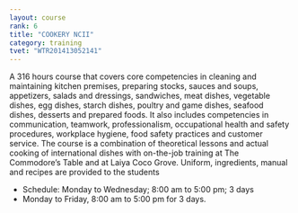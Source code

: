 ```yaml
---
layout: course
rank: 6
title: "COOKERY NCII"
category: training
tvet: "WTR201413052141"
---
```


A 316 hours course that covers core competencies in cleaning and maintaining kitchen premises, preparing stocks, sauces and soups, appetizers, salads and dressings, sandwiches, meat dishes, vegetable dishes, egg dishes, starch dishes, poultry and game dishes, seafood dishes, desserts and prepared foods. It also includes competencies in communication, teamwork, professionalism, occupational health and safety procedures, workplace hygiene, food safety practices and customer service. The course is a combination of theoretical lessons and actual cooking of international dishes with on-the-job training at The Commodore’s Table and at Laiya Coco Grove. Uniform, ingredients, manual and recipes are provided to the students

* Schedule: Monday to Wednesday; 8:00 am to 5:00 pm; 3 days
* Monday to Friday, 8:00 am to 5:00 pm for 3 days.